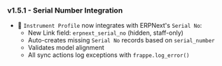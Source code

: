 ### v1.5.1 - Serial Number Integration

- 🔗 `Instrument Profile` now integrates with ERPNext's `Serial No`:
  - New Link field: `erpnext_serial_no` (hidden, staff-only)
  - Auto-creates missing `Serial No` records based on `serial_number`
  - Validates model alignment
  - All sync actions log exceptions with `frappe.log_error()`

